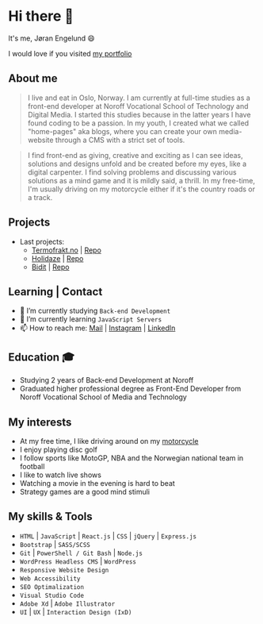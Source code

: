 # Hi there 👋

It's me, Jøran Engelund :smile:

I would love if you visited [my portfolio](https://engelundutvikling.no)

## About me
> I live and eat in Oslo, Norway. I am currently at full-time studies as a front-end developer at Noroff Vocational School of Technology and Digital Media. I started this studies because in the latter years I have found coding to be a passion. In my youth, I created what we called "home-pages" aka blogs, where you can create your own media-website through a CMS with a strict set of tools.

> I find front-end as giving, creative and exciting as I can see ideas, solutions and designs unfold and be created before my eyes, like a digital carpenter. I find solving problems and discussing various solutions as a mind game and it is mildly said, a thrill. In my free-time, I'm usually driving on my motorcycle either if it's the country roads or a track.

## Projects 
- Last projects:
   - [Termofrakt.no](https://www.termofrakt.no/) | [Repo](https://github.com/JoranEngelund/engelundtermofrakt)
    - [Holidaze](https://holidazes.netlify.app/) | [Repo](https://github.com/JoranEngelund/holidaze_pe2)
    - [Bidit](https://github.com/JoranEngelund/semester-project-2) | [Repo](https://github.com/JoranEngelund/semester-project-2)

## Learning | Contact 
- 🔭 I’m currently studying ```Back-end Development```
- 🌱 I’m currently learning ```JavaScript Servers```
- 📫 How to reach me: [Mail](mailto:joranengelund@hotmail.com) | [Instagram](https://www.instagram.com/joranengelund/) | [LinkedIn](https://www.linkedin.com/in/j%C3%B8ran-engelund-937649252/)

## Education :mortar_board:
- Studying 2 years of Back-end Development at Noroff
- Graduated higher professional degree as Front-End Developer from Noroff Vocational School of Media and Technology

## My interests
- At my free time, I like driving around on my [motorcycle](https://www.instagram.com/jaywithsway/)
- I enjoy playing disc golf
- I follow sports like MotoGP, NBA and the Norwegian national team in football
- I like to watch live shows
- Watching a movie in the evening is hard to beat
- Strategy games are a good mind stimuli


## My skills & Tools
- ```HTML``` | ```JavaScript``` | ```React.js``` | ```CSS``` | ```jQuery``` | ```Express.js```
- ```Bootstrap``` | ```SASS/SCSS```
- ```Git``` | ```PowerShell / Git Bash``` | ```Node.js```
- ```WordPress Headless CMS``` | ```WordPress```
- ```Responsive Website Design```
- ```Web Accessibility``` 
- ```SEO Optimalization```
- ```Visual Studio Code```
- ```Adobe Xd``` | ```Adobe Illustrator```
- ```UI``` | ```UX``` | ```Interaction Design (IxD)```
